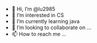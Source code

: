 - 👋 Hi, I’m @lu2985
- 👀 I’m interested in CS
- 🌱 I’m currently learning java
- 💞️ I’m looking to collaborate on ...
- 📫 How to reach me ...

<!---
lu2985/lu2985 is a ✨ special ✨ repository because its `README.md` (this file) appears on your GitHub profile.
You can click the Preview link to take a look at your changes.
--->
